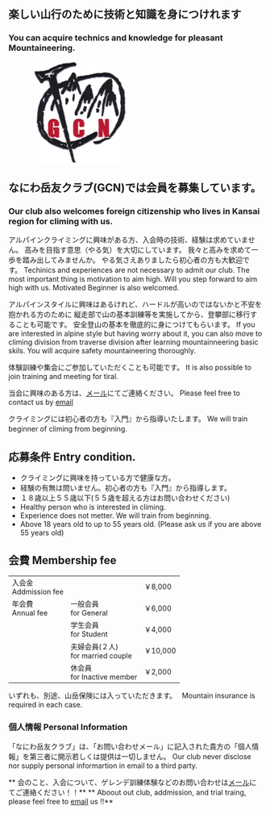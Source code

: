 ## 楽しい山行のために技術と知識を身につけれます
### You can acquire technics and knowledge for pleasant Mountaineering.

<img src=gcn.png style="margin-left:50px"/>


## なにわ岳友クラブ(GCN)では会員を募集しています。
### Our club also welcomes foreign citizenship who lives in Kansai region for climing with us.

アルパインクライミングに興味がある方、入会時の技術、経験は求めていません。
高みを目指す意思（やる気）を大切にしています。
我々と高みを求めて一歩を踏み出してみませんか。
やる気さえありましたら初心者の方も大歓迎です。
Techinics and experiences are not necessary to admit our club.
The most important thing is motivation to aim high.
Will you step forward to aim high with us.
Motivated Beginner is also welcomed.

アルパインスタイルに興味はあるけれど、ハードルが高いのではないかと不安を抱かれる方のために
縦走部で山の基本訓練等を実施してから、登攀部に移行することも可能です。
安全登山の基本を徹底的に身につけてもらいます。
If you are interested in alpine style but having worry about it,
you can also move to climing division from traverse division after learning mountainneering basic skils.
You will acquire safety mountaineering thoroughly.

体験訓練や集会にご参加していただくことも可能です。
It is also possible to join training and meeting for tiral.

当会に興味のある方は、<a target="_top" href="mailto:info_gcnaniwa@freeml.com">メール</a>にてご連絡ください。
Please feel free to contact us by <a target="_top" href="mailto:info_gcnaniwa@freeml.com">email</a>

クライミングには初心者の方も『入門』から指導いたします。
We will train beginner of climing from beginning.
　
## 応募条件 Entry condition.
- クライミングに興味を持っている方で健康な方。
- 経験の有無は問いません。初心者の方も『入門』から指導します。
- １８歳以上５５歳以下(５５歳を超える方はお問い合わせください)
- Healthy person who is interested in climing.
- Experience does not metter. We will train from beginning.
- Above 18 years old to up to 55 years old. (Please ask us if you are above 55 years old)

## 会費 Membership fee
| | | |
|---|---|:---|
| 入会金<br>Addmission fee||￥8,000
| 年会費<br> Annual fee|一般会員<br>for General|￥6,000
| |学生会員<br> for Student|￥4,000
| |夫婦会員(２人)<br> for married couple|￥10,000
| |休会員<br> for Inactive member|￥2,000
いずれも、別途、山岳保険には入っていただきます。　
Mountain insurance is required in each case.

### 個人情報 Personal Information
「なにわ岳友クラブ」は、「お問い合わせメール」に記入された貴方の「個人情報」を第三者に開示若しくは提供は一切しません。
Our club never disclose nor supply personal informartion in email to a third party.

** 会のこと、入会について、ゲレンデ訓練体験などのお問い合わせは<a target="_top" href="mailto:info_gcnaniwa@freeml.com">メール</a>にてご連絡ください！！**
** Aboout out club, addmission, and trial traing, please feel free to <a target="_top" href="mailto:info_gcnaniwa@freeml.com">email</a> us !!**
